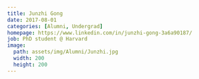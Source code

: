 ```yaml
---
title: Junzhi Gong
date: 2017-08-01
categories: [Alumni, Undergrad]
homepage: https://www.linkedin.com/in/junzhi-gong-3a6a90187/
job: PhD student @ Harvard
image:
  path: assets/img/Alumni/Junzhi.jpg
  width: 200
  height: 200
---
```



